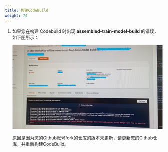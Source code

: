 ```yaml
---
title: 构建CodeBuild
weight: 74
---
```


1. 如果您在构建 Codebuild 时出现 **assembled-train-model-build** 的错误，如下图所示：

   ![assembled-train-model failed log](/images/assembled-train-model-failed-log.png)

   原因是因为您的Github账号fork的仓库的版本未更新，请更新您的Github仓库，并重新构建CodeBuild。